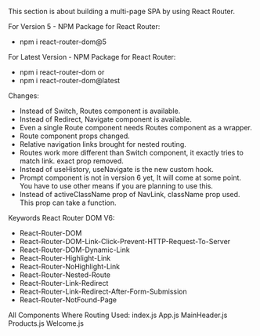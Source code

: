 This section is about building a multi-page SPA by using React Router.

For Version 5 - NPM Package for React Router:
- npm i react-router-dom@5

For Latest Version - NPM Package for React Router:
- npm i react-router-dom
or
- npm i react-router-dom@latest

Changes:
- Instead of Switch, Routes component is available.
- Instead of Redirect, Navigate component is available.
- Even a single Route component needs Routes component as a wrapper.
- Route component props changed.
- Relative navigation links brought for nested routing.
- Routes work more different than Switch component, it exactly tries to match link. exact prop removed.
- Instead of useHistory, useNavigate is the new custom hook.
- Prompt component is not in version 6 yet, It will come at some point. You have to use other means if you are planning to use this.
- Instead of activeClassName prop of NavLink, className prop used. This prop can take a function.

Keywords React Router DOM V6:
- React-Router-DOM
- React-Router-DOM-Link-Click-Prevent-HTTP-Request-To-Server
- React-Router-DOM-Dynamic-Link
- React-Router-Highlight-Link
- React-Router-NoHighlight-Link
- React-Router-Nested-Route
- React-Router-Link-Redirect
- React-Router-Link-Redirect-After-Form-Submission
- React-Router-NotFound-Page

All Components Where Routing Used:
index.js
App.js
MainHeader.js
Products.js
Welcome.js